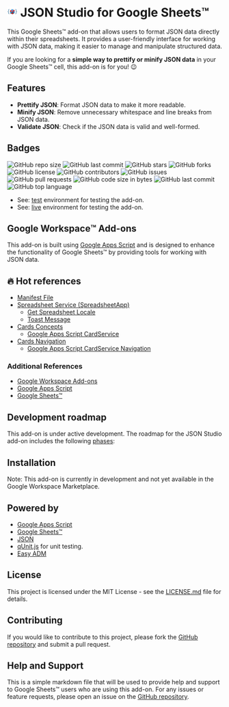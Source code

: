 # ![Logo](https://raw.githubusercontent.com/ilanlal/ss-json-editor/main/assets/logo24.png) JSON Studio for Google Sheets™️

This Google Sheets™️ add-on that allows users to format JSON data directly within their spreadsheets. It provides a user-friendly interface for working with JSON data, making it easier to manage and manipulate structured data.

If you are looking for a **simple way to prettify or minify JSON data** in your Google Sheets™️ cell, this add-on is for you! 😉

## Features

- **Prettify JSON**: Format JSON data to make it more readable.
- **Minify JSON**: Remove unnecessary whitespace and line breaks from JSON data.
- **Validate JSON**: Check if the JSON data is valid and well-formed.

## Badges
![GitHub repo size](https://img.shields.io/github/repo-size/ilanlal/ss-json-editor)
![GitHub last commit](https://img.shields.io/github/last-commit/ilanlal/ss-json-editor)
![GitHub stars](https://img.shields.io/github/stars/ilanlal/ss-json-editor?style=social)
![GitHub forks](https://img.shields.io/github/forks/ilanlal/ss-json-editor?style=social)
![GitHub license](https://img.shields.io/github/license/ilanlal/ss-json-editor)
![GitHub contributors](https://img.shields.io/github/contributors/ilanlal/ss-json-editor)
![GitHub issues](https://img.shields.io/github/issues-pr/ilanlal/ss-json-editor)
![GitHub pull requests](https://img.shields.io/github/issues-pr-closed/ilanlal/ss-json-editor)
![GitHub code size in bytes](https://img.shields.io/github/languages/code-size/ilanlal/ss-json-editor)
![GitHub last commit](https://img.shields.io/github/last-commit/ilanlal/ss-json-editor)
![GitHub top language](https://img.shields.io/github/languages/top/ilanlal/ss-json-editor)

- See: [test](https://script.google.com/macros/s/AKfycbz7FKpr7krvVbgdsGh8XerHG18C1r1hbzPUPInNXaGG/dev) environment for testing the add-on.
- See: [live](https://script.google.com/macros/s/AKfycbz7FKpr7krvVbgdsGh8XerHG18C1r1hbzPUPInNXaGG/exec) environment for testing the add-on.

## Google Workspace™️ Add-ons

This add-on is built using [Google Apps Script](https://developers.google.com/apps-script) and is designed to enhance the functionality of Google Sheets™️ by providing tools for working with JSON data.

## 🔥 Hot references

- [Manifest File](https://developers.google.com/apps-script/concepts/manifests)
- [Spreadsheet Service (SpreadsheetApp)](https://developers.google.com/apps-script/reference/spreadsheet/spreadsheet)
  - [Get Spreadsheet Locale](https://developers.google.com/apps-script/reference/spreadsheet/spreadsheet?hl=en#getspreadsheetlocale)
  - [Toast Message](https://developers.google.com/apps-script/reference/spreadsheet/spreadsheet?hl=en#toastmsg)
- [Cards Concepts](https://developers.google.com/workspace/add-ons/concepts/cards)
  - [Google Apps Script CardService](https://developers.google.com/apps-script/reference/card-service/card-service)
- [Cards Navigation](https://developers.google.com/workspace/add-ons/how-tos/navigation)
  - [Google Apps Script CardService Navigation](https://developers.google.com/apps-script/reference/card-service/navigation)

### Additional References

- [Google Workspace Add-ons](https://developers.google.com/workspace/add-ons)
- [Google Apps Script](https://developers.google.com/apps-script)
- [Google Sheets™️](https://www.google.com/sheets/about/)

## Development roadmap

This add-on is under active development. The roadmap for the JSON Studio add-on includes the following [phases](docs/ROADMAP.md):

## Installation

Note: This add-on is currently in development and not yet available in the Google Workspace Marketplace.

## Powered by

- [Google Apps Script](https://developers.google.com/apps-script)
- [Google Sheets™️](https://www.google.com/sheets/about/)
- [JSON](https://www.json.org/json-en.html)
- [qUnit.js](https://qunitjs.com/) for unit testing.
- [Easy ADM](https://www.easyadm.com/)

## License

This project is licensed under the MIT License - see the [LICENSE.md](docs/LICENSE.md) file for details.

## Contributing

If you would like to contribute to this project, please fork the [GitHub repository](https://www.github.com/ilanlal/ss-json-editor) and submit a pull request.

## Help and Support

This is a simple markdown file that will be used to provide help and support to Google Sheets™️ users who are using this add-on.
For any issues or feature requests, please open an issue on the [GitHub repository](https://www.github.com/ilanlal/ss-json-editor/issues).
